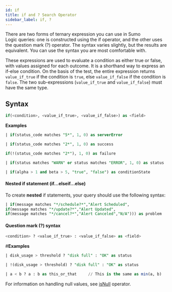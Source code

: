 ```yaml
---
id: if
title: if and ? Search Operator
sidebar_label: if, ?
---
```



There are two forms of ternary expression you can use in Sumo Logic queries: one is constructed using the if operator, and the other uses the question mark (?) operator. The syntax varies slightly, but the results are equivalent. You can use the syntax you are most comfortable with.

These expressions are used to evaluate a condition as either true or false, with values assigned for each outcome. It is a shorthand way to express an if-else condition. On the basis of the test, the entire expression returns `value_if_true` if the condition is `true`, else `value_if_false` if the condition is `false`. The two sub-expressions (`value_if_true` and `value_if_false`) must have the same type.

## Syntax

```sql
if(<condition>, <value_if_true>, <value_if_false>) as <field>
```

**Examples**

```sql
| if(status_code matches "5*", 1, 0) as serverError
```

```sql
| if(status_code matches "2*", 1, 0) as success
```

```sql
if(!(status_code matches "2*"), 1, 0) as failure
```

```sql
| if(status matches "WARN" or status matches "ERROR", 1, 0) as status
```

```sql
| if(alpha > 1 and beta > 5, "true", "false") as conditionState
```

#### Nested if statement (if...elseif...else)

To create **nested** if statements, your query should use the following
syntax:  

```sql
| if(message matches "*/schedule?*","Alert Scheduled",
if(message matches "*/update?*","Alert Updated",
if(message matches "*/cancel?*","Alert Canceled","N/A"))) as problem
```

#### Question mark (?) syntax

```sql
<condition> ? <value_if_true> : <value_if_false> as <field>
```

#**Examples**

```sql
| disk_usage > threshold ? "disk full" : "OK" as status
```

```sql
| !(disk_usage > threshold) ? "disk full" : "OK" as status
```

```sql
| a < b ? a : b as this_or_that     // This is the same as min(a, b)
```

For information on handling null values, see [isNull](#isNull) operator.

